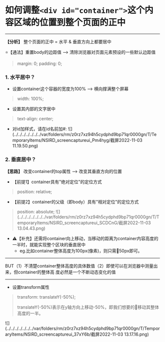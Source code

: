 # 如何调整`<div id="container">`这个内容区域的位置到整个页面的正中
- - -
**【分析】** 整个页面的正中 = 水平 & 垂直方向上都要居中

⭐️【通法】重置body的边距值 ——> 清除浏览器对页面元素预设的一些默认边距值
> margin: 0;
> padding: 0;
> 
### 1. 水平居中？
* 设置container这个容器的宽度为100% ——> 横向撑满整个屏幕
> width: 100%;
* 设置其内部的文字居中
> text-align: center;
* 对id加样式，请在id名前加#:
 ![](../../../../../../../var/folders/rm/z0rz7xz94h5cydphd9bp71qr0000gn/T/TemporaryItems/NSIRD_screencaptureui_Pm4hyg/截屏2022-11-03 11.19.50.png)

### 2. 垂直居中？
**【思路】** 改变container的top属性 ——> 改变其垂直方向的位置

* 【前提1】container具有"绝对定位"的定位方式
> position: relative;
* 【前提2】container的父级（即body）具有"相对定位"的定位方式
> position: absolute;
![](../../../../../../../var/folders/rm/z0rz7xz94h5cydphd9bp71qr0000gn/T/TemporaryItems/NSIRD_screencaptureui_SCDCnG/截屏2022-11-03 13.04.43.png)

* ⚠️【补充】还需将container向上移动，当移动的距离为container内容高度的一半时，就能实现整个区块的垂直居中
  - eg.比如container整体高度为100px(像素)，则只需🔼50px即可。
- - -
BUT（1）不清楚container整体高度的具体数值（2）即使可以在浏览器中测量出来，但container的整体高
度必然是一个不断动态变化的值
- - -
* 设置transform属性 
> transform: translateY(-50%);
> 
> translateY(-50%)表示在y轴方向上移动-50%，即我们想要的🔼移动其整体高度的一半。

![](../../../../../../../var/folders/rm/z0rz7xz94h5cydphd9bp71qr0000gn/T/TemporaryItems/NSIRD_screencaptureui_37xY6b/截屏2022-11-03 13.17.16.png)
